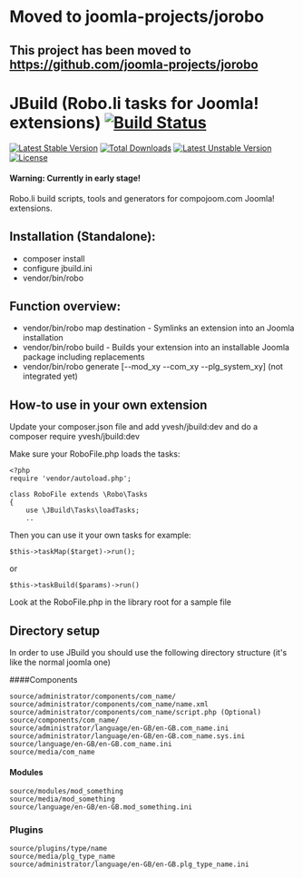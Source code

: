 # Moved to joomla-projects/jorobo

## This project has been moved to https://github.com/joomla-projects/jorobo






# JBuild (Robo.li tasks for Joomla! extensions) [![Build Status](http://test01.compojoom.com/api/badge/github.com/yvesh/jbuild/status.svg?branch=master)](http://test01.compojoom.com/github.com/yvesh/jbuild)

[![Latest Stable Version](https://poser.pugx.org/yvesh/jbuild/v/stable)](https://packagist.org/packages/yvesh/jbuild) [![Total Downloads](https://poser.pugx.org/yvesh/jbuild/downloads)](https://packagist.org/packages/yvesh/jbuild) [![Latest Unstable Version](https://poser.pugx.org/yvesh/jbuild/v/unstable)](https://packagist.org/packages/yvesh/jbuild) [![License](https://poser.pugx.org/yvesh/jbuild/license)](https://packagist.org/packages/yvesh/jbuild)

#### Warning: Currently in early stage!

Robo.li build scripts, tools and generators for compojoom.com Joomla! extensions.

## Installation (Standalone):

  * composer install
  * configure jbuild.ini
  * vendor/bin/robo
  

## Function overview:

  * vendor/bin/robo map destination - Symlinks an extension into an Joomla installation
  * vendor/bin/robo build - Builds your extension into an installable Joomla package including replacements
  * vendor/bin/robo generate [--mod_xy --com_xy --plg_system_xy] (not integrated yet)
  
  
## How-to use in your own extension

Update your composer.json file and add yvesh/jbuild:dev and do a composer require yvesh/jbuild:dev

Make sure your RoboFile.php loads the tasks:

```
<?php
require 'vendor/autoload.php';

class RoboFile extends \Robo\Tasks
{
	use \JBuild\Tasks\loadTasks;
	..
```

Then you can use it your own tasks for example:

`$this->taskMap($target)->run();`

or

`$this->taskBuild($params)->run()`

Look at the RoboFile.php in the library root for a sample file


## Directory setup

In order to use JBuild you should use the following directory structure (it's like the normal joomla one)

####Components

```
source/administrator/components/com_name/
source/administrator/components/com_name/name.xml
source/administrator/components/com_name/script.php (Optional)
source/components/com_name/
source/administrator/language/en-GB/en-GB.com_name.ini
source/administrator/language/en-GB/en-GB.com_name.sys.ini
source/language/en-GB/en-GB.com_name.ini
source/media/com_name
```

#### Modules

```
source/modules/mod_something
source/media/mod_something
source/language/en-GB/en-GB.mod_something.ini
```

### Plugins

```
source/plugins/type/name
source/media/plg_type_name
source/administrator/language/en-GB/en-GB.plg_type_name.ini
```
